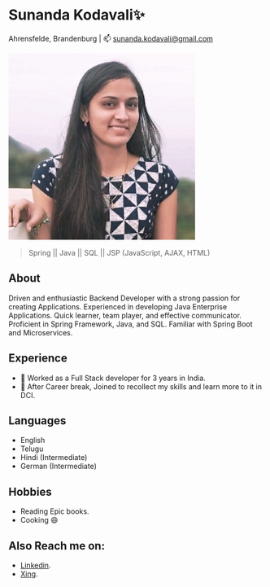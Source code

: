 # Sunanda Kodavali✨

Ahrensfelde, Brandenburg | 📫 sunanda.kodavali@gmail.com


![Sunanda](./images/sunanda.jpeg)

> Spring || Java || SQL || JSP (JavaScript, AJAX, HTML)

## About
Driven and enthusiastic Backend Developer with a strong passion for creating Applications. Experienced in developing Java Enterprise Applications. Quick learner, team player, and effective communicator. Proficient in Spring Framework, Java, and SQL. Familiar with Spring Boot and Microservices.

## Experience

- 🔭 Worked as a Full Stack developer for 3 years in India.
- 🌱 After Career break, Joined to recollect my skills and learn more to it in DCI.

## Languages

- English
- Telugu
- Hindi (Intermediate)
- German (Intermediate)

## Hobbies

- Reading Epic books.
- Cooking 😄

## Also Reach me on:

* [Linkedin](https://www.linkedin.com/in/sunanda-kodavali-554b81a7/).
* [Xing](https://www.xing.com/profile/Sunanda_Kodavali/web_profiles).


